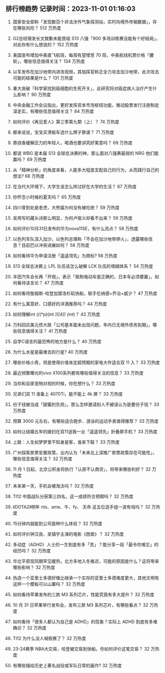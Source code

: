
## 排行榜趋势 记录时间：2023-11-01 01:16:03
  
  1. 国家安全部称「发现数百个非法涉外气象探测站，实时向境外传输数据」，存在哪些风险？ 512 万热度
    
  2. G2总经理发长文致歉未能晋级 S13 八强「900 多场训练赛没能有个好结局」，对此你有什么想说的？ 152 万热度
    
  3. 美国宣布增加中美直飞航班，每周有望增至 70 班，中美航线机票价格「腰斩」，哪些信息值得关注？ 134 万热度
    
  4. 以军发布在加沙地带内进攻视频，其指挥官称正全力攻击加沙地带，此次攻击可能的结果是什么？ 131 万热度
    
  5. 重大突破「科学家找到癌细胞的生死开关」，此研究将对癌症病人治疗产生什么影响？ 90 万热度
    
  6. 中央金融工作会议指出，更好发挥资本市场枢纽功能，推动股票发行注册制走深走实，有哪些信息值得关注？ 84 万热度
    
  7. 如何评价《再见爱人》第三季第九期（上）？ 74 万热度
    
  8. 都来说说，宝宝买滑板车选什么牌子靠谱？ 71 万热度
    
  9. 靠烧香缓解压力的年轻人，喝酒也要讲究好寓意吗？ 69 万热度
    
  10. 都说 WBG 是本届 S13 全球总决赛的神，那么面对八强赛最弱的 NRG 他们能赢吗？ 69 万热度
    
  11. 从「精神分析」的角度来看，人能多大程度支配自己的行为，从而践行自己的想法? 68 万热度
    
  12. 在当代大环境下，大学生该怎么样过好在大学的生活？ 67 万热度
    
  13. 你怀念小时候的夏天吗？ 65 万热度
    
  14. 四川曾到处是老虎，大熊猫为何没有被吃绝？ 59 万热度
    
  15. 吴用写的藏头诗那么明显，为何卢俊义却看不出来？ 59 万热度
    
  16. 如何评价10月31日发布的华为nova11SE，有什么亮点？ 58 万热度
    
  17. 以色列军队深入加沙，以色列总理称「不会在加沙地带停火」，透露哪些信息？目前巴以冲突进展如何？ 58 万热度
    
  18. 如何看待华为申请注册「遥遥领先」为商标? 56 万热度
    
  19. S13 全球总决赛上 LPL 队伍该怎么破解 LCK 队伍的塔姆体系？ 54 万热度
    
  20. 丰田汽车会长再「开炮」，表示「抵制电动车是正确的，日本车必须要赢」，如何看待该言论？ 47 万热度
    
  21. 如何看待詹姆斯-哈登加盟洛杉矶快船，联手伦纳德+乔治+威少？ 47 万热度
    
  22. 有什么寓意好、口感好的洋酒推荐吗？ 44 万热度
    
  23. 如何理解int (*(*(*p)(int *))[4]) (int*)？ 43 万热度
    
  24. 万科回应美元债大跌「公司基本面未出现问题，年内已无境外债务到期」，哪些信息值得关注？ 41 万热度
    
  25. 自学C语言的最恐怖的地方是什么？ 40 万热度
    
  26. 为什么水星是最难去的行星? 40 万热度
    
  27. 哪些价格小贵，但是使用价值肯定超预期的家电大件适合双 11 入？ 33 万热度
    
  28. 最近频繁曝光的vivo X100系列都有哪些值得关注的信息？ 33 万热度
    
  29. 当你和自家宠物对视的时候，你在想什么？ 33 万热度
    
  30. 兄弟们双 11 准备上 4070Ti，能不能上 4k 屏？ 33 万热度
    
  31. 份子钱被当成「甜蜜的负担」，那么怎样邀请别人不被误认为是要份子钱？ 33 万热度
    
  32. 预算 3000 元左右，有哪些适合跑步、游泳的运动手表值得推荐？ 33 万热度
    
  33. 如何让结婚五年的媳妇在双11送我一台「遥遥领先」折叠屏手机？ 33 万热度
    
  34. 上联：人生如梦梦里不知身是客，谁来下联？ 33 万热度
    
  35. 广州探索房票安置政策，业内认为「未来北上深推广房票政策存在可能性」，哪些信息值得关注？ 32 万热度
    
  36. 11 月 1 日起，北京公积金将执行「认房不认商贷」，将带来哪些利好？ 32 万热度
    
  37. 未来某一天，手机会被淘汰吗？ 32 万热度
    
  38. TI12 中国战队分获第三四名，这一成绩符合预期吗？ 32 万热度
    
  39. 《DOTA2》明年 nts、ame、牛、fy、 天命 这五位选手组一波有戏吗？ 32 万热度
    
  40. 15分钟内就能到公司是种什么体验？ 32 万热度
    
  41. 如何评价钟汉良、吴镇宇主演的电影《困兽》？ 32 万热度
    
  42. 多动症（ADHD）人士的一生到底有多「苦」？能分享一段「最令你难忘」的经历吗？ 32 万热度
    
  43. 华北平原现同期罕见暖热，北方多地入冬推迟，可能的原因是什么？这将带来哪些影响？ 32 万热度
    
  44. 伪造一个亚里士多德好像比继承一个实存的亚里士多德难度更大，其他文明有这样一个模板可以山寨吗？ 32 万热度
    
  45. 如何看待苹果发布的三款 M3 系列芯片，性能究竟有多大提升？ 32 万热度
    
  46. 10 月 31 日苹果举行发布会，发布三款 M3 系列芯片，有哪些看点？ 32 万热度
    
  47. 如何看待「很多人都认为自己是 ADHD」的现象？实际上 ADHD 到底有多难确诊？ 32 万热度
    
  48. TI12 为什么没人喊假赛了？ 32 万热度
    
  49. 23-24赛季 NBA大交易，哈登被交易到快船，你如何评价这笔交易？ 32 万热度
    
  50. 有哪些描绘历史上著名战役或军队日常的画作? 32 万热度
    
